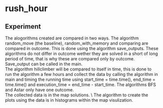 # rush_hour


## Experiment
The alogorithms created are compared in two ways. The algorithm random_move (the baseline), random_with_memory and comparing are compared in outcome. This is done using the algorithm save_outputs. These algorithms do not differ in outcome wether they are solved in a short of long period of time, that is why these are compared only by outcome. Save_output can be called in the main. 
\
The algorithm hillclimber will be compared to itself in time, this is done to run the algorithm a few hours and collect the data by calling the algorithm in main and timing the running time using start_time = time.time(), end_time = time.time() and execution_time = end_time - start_time.
The algorithms BFS and Astar only have one outcome.
\
The collected data is in the map solutions. 
\ 
The algorithm to create the plots using the data is in histograms within the map visulization.
